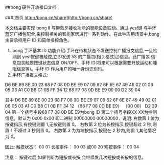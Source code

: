 
##bong 硬件开放接口文档

###[首页 http://bong.cn/share](http://bong.cn/share)

本文档主要实现 bong II 与带蓝牙接收功能的智能设备联动。通过 yes!键 与手环蓝牙广播包配合,来控制相关的智能家居进行一系列动作。在此种应用场景中,bong 主要承担用户 ID 和简单操控角色。
1. bong 手环基本 ID 功能介绍:手环在待机状态不发送控制广播报文信息,一旦检 测到 yes!按键被触控,立即发送 5S 的广播包(相关格式见)信息。此广播包 信息包含触摸按键状态信息 ON/OFF、手环 ID(将来可以根据需要开放运动和睡 眠信息等)。手环 ID 作为用户的唯一身份识别码。
2. 手环广播报文格式:

D6 BE 89 8E 00 23 68 F7 08 0D BE E9 07 09 62 6F 6E 67 49 49 02 01 06 05 03 A1 C0 B8 C1 0B FF 34 12 68 F7 08 0D BE E9 00 00 D2 39 04


其中
D6 BE 89 8E 00 23 68 F7 08 0D BE E9 07 09 62 6F 6E 67 49 49 02 01 06 05 03 A1 C0 B8 C1 0B FF 34 12 （68 F7 08 0D BE E9） （00 00） D2 39 04
第一个括号字段68 F7 08 0D BE E9为bong ID
第二个括号字段XX XX为控制信息，默认为 0x00 0x00
即二进制 00000000 00000000，说明:
右数第 1 位为按键指示,有按键则置 1,无按键则置 0。
右数第 2 位为长按指示,按键超过 3 秒,则置 1,不超过 3 秒则置 0。
右数第 3 为为端按指示,按键在 2 秒内,则置 1,其他情况为 0。

因此:
触摸状态： 00 01
长按事件： 00 03 或00 20
短按事件： 00 04

注意： 按键过后,如果判断为短按或长按,会继续发几次短按或长按的信息。
